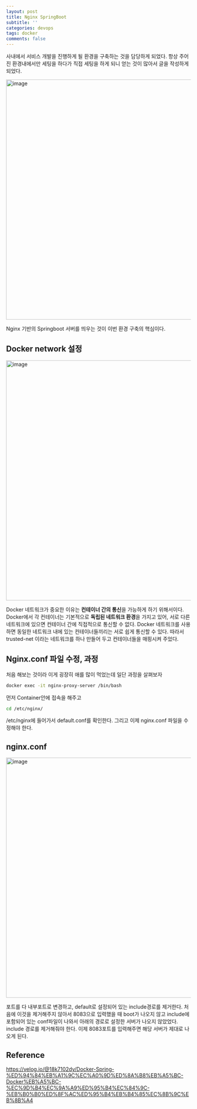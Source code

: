 ```yaml
---
layout: post
title: Nginx SpringBoot
subtitle: ''
categories: devops
tags: docker
comments: false
---
```


사내에서 서비스 개발을 진행하게 될 환경을 구축하는 것을 담당하게 되었다.
항상 주어진 환경내에서만 세팅을 하다가 직접 세팅을 하게 되니 얻는 것이 많아서 글을 작성하게 되었다.

<img width="654" alt="image" src="https://github.com/user-attachments/assets/05efb4bc-8fc1-4384-9a4e-cc0bdda90797">

Nginx 기반의 Springboot 서버를 띄우는 것이 이번 환경 구축의 핵심이다.

## Docker network 설정

<img width="654" alt="image" src="https://github.com/user-attachments/assets/9de2ffc1-5787-4d5f-8f40-8e539af8de4a">

Docker 네트워크가 중요한 이유는 **컨테이너 간의 통신**을 가능하게 하기 위해서이다. 
Docker에서 각 컨테이너는 기본적으로 **독립된 네트워크 환경**을 가지고 있어, 
서로 다른 네트워크에 있으면 컨테이너 간에 직접적으로 통신할 수 없다. 
Docker 네트워크를 사용하면 동일한 네트워크 내에 있는 컨테이너들끼리는 서로 쉽게 통신할 수 있다.
따라서 trusted-net 이라는 네트워크를 하나 만들어 두고 컨테이너들을 매핑시켜 주었다.

## Nginx.conf 파일 수정, 과정

처음 해보는 것이라 이게 굉장히 애를 많이 먹었는데 일단 과정을 살펴보자

```bash
docker exec -it nginx-proxy-server /bin/bash
```

먼저 Container안에 접속을 해주고

```bash
cd /etc/nginx/
```

/etc/nginx에 들어가서 default.conf를 확인한다.
그리고 이제 nginx.conf 파일을 수정해야 한다.

## nginx.conf

<img width="654" alt="image" src="https://github.com/user-attachments/assets/e52dd8d9-f261-434c-a525-9f3746372d80">

포트를 다 내부포트로 변경하고, default로 설정되어 있는 include경로를 제거한다.
처음에 이것을 제거해주지 않아서 8083으로 입력했을 때 boot가 나오지 않고 
include에 포함되어 있는 conf파일이 나와서 아래의 경로로 설정한 서버가 나오지 않았었다. 
include 경로를 제거해줘야 한다.
이제 8083포트를 입력해주면 해당 서버가 제대로 나오게 된다.


## Reference

<https://velog.io/@18k7102dy/Docker-Spring-%ED%94%84%EB%A1%9C%EC%A0%9D%ED%8A%B8%EB%A5%BC-Docker%EB%A5%BC-%EC%9D%B4%EC%9A%A9%ED%95%B4%EC%84%9C-%EB%B0%B0%ED%8F%AC%ED%95%B4%EB%B4%85%EC%8B%9C%EB%8B%A4>


